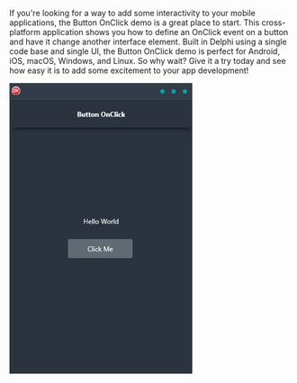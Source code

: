 If you're looking for a way to add some interactivity to your mobile applications, the Button OnClick demo is a great place to start. This cross-platform application shows you how to define an OnClick event on a button and have it change another interface element. Built in Delphi using a single code base and single UI, the Button OnClick demo is perfect for Android, iOS, macOS, Windows, and Linux. So why wait? Give it a try today and see how easy it is to add some excitement to your app development!

![screenshot](screenshot.gif)
